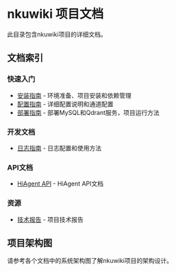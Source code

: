 # nkuwiki 项目文档

此目录包含nkuwiki项目的详细文档。

## 文档索引

### 快速入门
- [安装指南](./installation_guide.md) - 环境准备、项目安装和依赖管理
- [配置指南](./configuration_guide.md) - 详细配置说明和通道配置
- [部署指南](./deployment_guide.md) - 部署MySQL和Qdrant服务，项目运行方法

### 开发文档
- [日志指南](./logging_guide.md) - 日志配置和使用方法

### API文档
- [HiAgent API](./HiagentAPI/HiagentAPI.md) - HiAgent API文档

### 资源
- [技术报告](./assets/技术报告.pdf) - 项目技术报告

## 项目架构图

请参考各个文档中的系统架构图了解nkuwiki项目的架构设计。 
